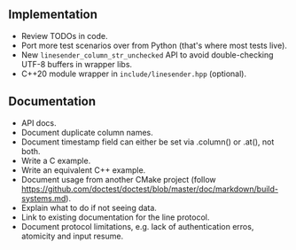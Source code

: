 Implementation
--------------
  * Review TODOs in code.
  * Port more test scenarios over from Python (that's where most tests live).
  * New `linesender_column_str_unchecked` API to avoid double-checking UTF-8 buffers in wrapper libs.
  * C++20 module wrapper in `include/linesender.hpp` (optional).

Documentation
-------------
  * API docs.
  * Document duplicate column names.
  * Document timestamp field can either be set via .column() or .at(), not both.
  * Write a C example.
  * Write an equivalent C++ example.
  * Document usage from another CMake project
    (follow https://github.com/doctest/doctest/blob/master/doc/markdown/build-systems.md).
  * Explain what to do if not seeing data.
  * Link to existing documentation for the line protocol.
  * Document protocol limitations, e.g. lack of authentication erros, atomicity and input resume.

